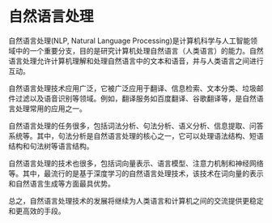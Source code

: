 # 自然语言处理

自然语言处理(NLP, Natural Language Processing)是计算机科学与人工智能领域中的一个重要分支，目的是研究计算机处理自然语言（人类语言）的能力。自然语言处理允许计算机理解和处理自然语言中的文本和语音，并与人类语言之间进行互动。

自然语言处理技术应用广泛，它被广泛应用于翻译、信息检索、文本分类、垃圾邮件过滤以及语音识别等领域。例如，翻译服务如百度翻译、谷歌翻译等，是自然语言处理常用的应用之一。

自然语言处理的任务很多，包括词法分析、句法分析、语义分析、信息提取、问答系统等。其中，句法分析是自然语言处理的核心之一，它可以处理语法结构、短语结构和句法树等语言结构。

自然语言处理的技术也很多，包括词向量表示、语言模型、注意力机制和神经网络等。其中，最流行的是基于深度学习的自然语言处理技术，该技术在词向量的表示和自然语言生成等方面最具优势。

总之，自然语言处理技术的发展将继续为人类语言和计算机之间的交流提供更稳定和更高效的手段。